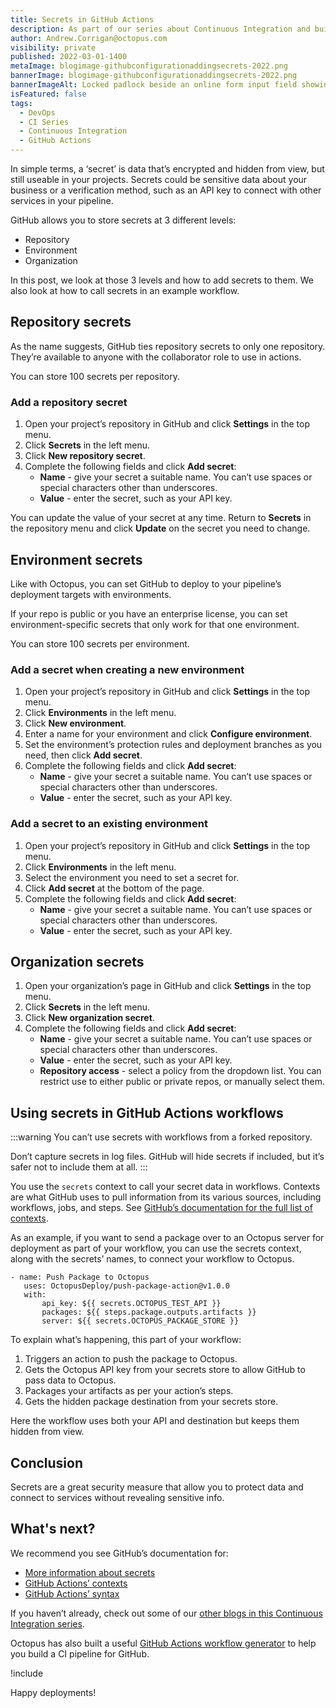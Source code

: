 ```yaml
---
title: Secrets in GitHub Actions
description: As part of our series about Continuous Integration and build servers, learn how to add secrets in GitHub to use with GitHub Actions, plus how to call them in workflows.
author: Andrew.Corrigan@octopus.com
visibility: private
published: 2022-03-01-1400
metaImage: blogimage-githubconfigurationaddingsecrets-2022.png
bannerImage: blogimage-githubconfigurationaddingsecrets-2022.png
bannerImageAlt: Locked padlock beside an online form input field showing 6 asterisks to represent a password.
isFeatured: false
tags:
  - DevOps
  - CI Series
  - Continuous Integration
  - GitHub Actions
---
```


In simple terms, a ‘secret’ is data that’s encrypted and hidden from view, but still useable in your projects. Secrets could be sensitive data about your business or a verification method, such as an API key to connect with other services in your pipeline.

GitHub allows you to store secrets at 3 different levels:

- Repository
- Environment
- Organization

In this post, we look at those 3 levels and how to add secrets to them. We also look at how to call secrets in an example workflow.

## Repository secrets

As the name suggests, GitHub ties repository secrets to only one repository. They’re available to anyone with the collaborator role to use in actions.

You can store 100 secrets per repository.

### Add a repository secret

1. Open your project’s repository in GitHub and click **Settings** in the top menu.
1. Click **Secrets** in the left menu.
1. Click **New repository secret**.
1. Complete the following fields and click **Add secret**:
   - **Name** - give your secret a suitable name. You can’t use spaces or special characters other than underscores.
   - **Value** - enter the secret, such as your API key.

You can update the value of your secret at any time. Return to **Secrets** in the repository menu and click **Update** on the secret you need to change.

## Environment secrets

Like with Octopus, you can set GitHub to deploy to your pipeline’s deployment targets with environments.

If your repo is public or you have an enterprise license, you can set environment-specific secrets that only work for that one environment.

You can store 100 secrets per environment.

### Add a secret when creating a new environment

1. Open your project’s repository in GitHub and click **Settings** in the top menu.
1. Click **Environments** in the left menu.
1. Click **New environment**.
1. Enter a name for your environment and click **Configure environment**.
1. Set the environment’s protection rules and deployment branches as you need, then click **Add secret**.
1. Complete the following fields and click **Add secret**:
   - **Name** - give your secret a suitable name. You can’t use spaces or special characters other than underscores.
   - **Value** - enter the secret, such as your API key.

### Add a secret to an existing environment

1. Open your project’s repository in GitHub and click **Settings** in the top menu.
1. Click **Environments** in the left menu.
1. Select the environment you need to set a secret for.
1. Click **Add secret** at the bottom of the page.
1. Complete the following fields and click **Add secret**:
   - **Name** - give your secret a suitable name. You can’t use spaces or special characters other than underscores.
   - **Value** - enter the secret, such as your API key.

## Organization secrets

1. Open your organization’s page in GitHub and click **Settings** in the top menu.
1. Click **Secrets** in the left menu.
1. Click **New organization secret**.
1. Complete the following fields and click **Add secret**:
   - **Name** - give your secret a suitable name. You can’t use spaces or special characters other than underscores.
   - **Value** - enter the secret, such as your API key.
   - **Repository access** - select a policy from the dropdown list. You can restrict use to either public or private repos, or manually select them.

## Using secrets in GitHub Actions workflows

:::warning
You can’t use secrets with workflows from a forked repository.

Don’t capture secrets in log files. GitHub will hide secrets if included, but it’s safer not to include them at all.
:::

You use the `secrets` context to call your secret data in workflows. Contexts are what GitHub uses to pull information from its various sources, including workflows, jobs, and steps. See [GitHub’s documentation for the full list of contexts](https://docs.github.com/en/actions/learn-github-actions/contexts).

As an example, if you want to send a package over to an Octopus server for deployment as part of your workflow, you can use the secrets context, along with the secrets’ names, to connect your workflow to Octopus.

```
- name: Push Package to Octopus
   uses: OctopusDeploy/push-package-action@v1.0.0
   with:
       api_key: ${{ secrets.OCTOPUS_TEST_API }}
       packages: ${{ steps.package.outputs.artifacts }}
       server: ${{ secrets.OCTOPUS_PACKAGE_STORE }}
```

To explain what’s happening, this part of your workflow:

1. Triggers an action to push the package to Octopus.
1. Gets the Octopus API key from your secrets store to allow GitHub to pass data to Octopus.
1. Packages your artifacts as per your action’s steps.
1. Gets the hidden package destination from your secrets store.

Here the workflow uses both your API and destination but keeps them hidden from view.

## Conclusion

Secrets are a great security measure that allow you to protect data and connect to services without revealing sensitive info.

## What's next?

We recommend you see GitHub’s documentation for:

- [More information about secrets](https://docs.github.com/en/actions/security-guides/encrypted-secrets#reviewing-access-to-organization-level-secrets)
- [GitHub Actions’ contexts](https://docs.github.com/en/actions/learn-github-actions/contexts)
- [GitHub Actions’ syntax](https://docs.github.com/en/actions/learn-github-actions/workflow-syntax-for-github-actions#jobsjob_idstepsenv)

If you haven’t already, check out some of our [other blogs in this Continuous Integration series](https://octopus.com/blog/tag/CI%20Series).

Octopus has also built a useful [GitHub Actions workflow generator](https://githubactionworkflows.com/) to help you build a CI pipeline for GitHub.

!include <q1-2022-newsletter-cta>

Happy deployments!